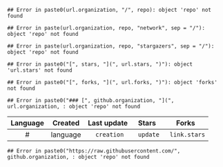 
```
## Error in paste0(url.organization, "/", repo): object 'repo' not found
```

```
## Error in paste(url.organization, repo, "network", sep = "/"): object 'repo' not found
```

```
## Error in paste(url.organization, repo, "stargazers", sep = "/"): object 'repo' not found
```

```
## Error in paste0("[", stars, "](", url.stars, ")"): object 'url.stars' not found
```

```
## Error in paste0("[", forks, "](", url.forks, ")"): object 'forks' not found
```

```
## Error in paste0("### [", github.organization, "](", url.organization, : object 'repo' not found
```

|    Language   | Created       | Last update | Stars          | Forks          | 
|:-------------:|:-------------:|:-----------:|:--------------:|:--------------:|
#|  language  | ` creation`  | ` update`  | ` link.stars` | ` link.forks` |



```
## Error in paste0("https://raw.githubusercontent.com/", github.organization, : object 'repo' not found
```
